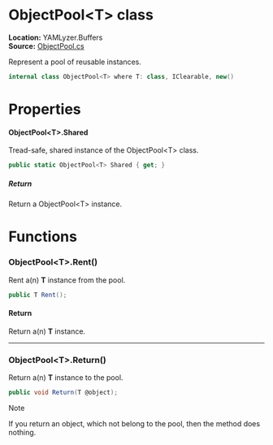 # ObjectPool&lt;T&gt; class

__Location:__ YAMLyzer.Buffers<br/>
__Source:__ [ObjectPool.cs](https://github.com/DavidKeszei/YAMLyzer/blob/nightly/YAMLyzer/Internals/Buffers/ObjectPool/ObjectPool.cs)

Represent a pool of reusable instances.
```cs
internal class ObjectPool<T> where T: class, IClearable, new()
```

# Properties
#### ObjectPool&lt;T&gt;.Shared
Tread-safe, shared instance of the ObjectPool&lt;T&gt; class.
```cs
public static ObjectPool<T> Shared { get; }
```
##### Return
Return a ObjectPool&lt;T&gt; instance.

# Functions
### ObjectPool&lt;T&gt;.Rent()
Rent a(n) __T__ instance from the pool.

```cs
public T Rent();
```
#### Return
Return a(n) __T__ instance.

-------

### ObjectPool&lt;T&gt;.Return()
Return a(n) __T__ instance to the pool.

```cs
public void Return(T @object);
```

> [!NOTE]
> If you return an object, which not belong to the pool, then the method does nothing.
